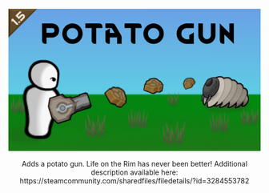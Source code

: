 <p align="center">
    <img src="./Potato Gun/About/Preview.png" alt="A pawn shooting potatoes at a centipede mechanoid.">
</p>
<p align="center">
Adds a potato gun. Life on the Rim has never been better!
Additional description available here: https://steamcommunity.com/sharedfiles/filedetails/?id=3284553782
</p>
